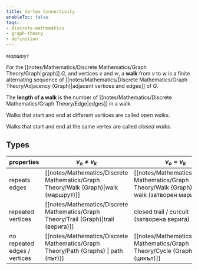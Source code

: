 ```yaml
---
title: Vertex Connectivity
enableToc: false
tags: 
- discrete-mathematics
- graph-theory
- definition
---
```

*маршрут*

For the [[notes/Mathematics/Discrete Mathematics/Graph Theory/Graph|graph]] $G$, and vertices $v$ and $w$, a **walk** from $v$ to $w$ is a finite alternating sequence of [[notes/Mathematics/Discrete Mathematics/Graph Theory/Adjacency (Graph)|adjacent vertices and edges]]  of $G$.

The **length of a walk** is the number of [[notes/Mathematics/Discrete Mathematics/Graph Theory/Edge|edges]] in a walk.

Walks that start and end at different vertices are called *open walks*.

Walks that start and end at the same vertex are called *closed walks*.

## Types

| properties | $v_o \neq v_k$ | $v_o = v_k$ |
|-----------|---------|-------|
| repeats edges | [[notes/Mathematics/Discrete Mathematics/Graph Theory/Walk (Graph)\|walk (маршрут)]] | [[notes/Mathematics/Discrete Mathematics/Graph Theory/Walk (Graph) \|closed walk (затворен маршрут)]]|
| repeated vertices | [[notes/Mathematics/Discrete Mathematics/Graph Theory/Trail (Graph)\|trail (верига)]] | closed trail / curcuit (затворена верига) 
| no repeated edges / vertices | [[notes/Mathematics/Discrete Mathematics/Graph Theory/Path (Graphs) \| path (път)]] | [[notes/Mathematics/Discrete Mathematics/Graph Theory/Cycle (Graph)\|cycle (цикъл)]]  

